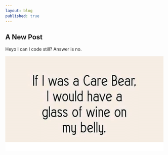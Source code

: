 ```yaml
---
layout: blog
published: true
---
```

## A New Post

Heyo I can I code still? Answer is no.


![image_test.png](/media/image_test.png)
